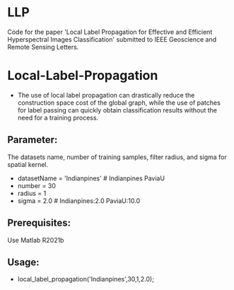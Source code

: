 # LLP
Code for the paper 'Local Label Propagation for Effective and Efficient Hyperspectral Images Classification' submitted to IEEE Geoscience and Remote Sensing Letters.


# Local-Label-Propagation
- The use of local label propagation can drastically reduce the construction space cost of the global graph, while the use of patches for label passing can quickly obtain classification results without the need for a training process.

## Parameter:
The datasets name, number of training samples, filter radius, and sigma for spatial kernel.
- datasetName = 'Indianpines'      # Indianpines  PaviaU
- number = 30
- radius = 1
- sigma = 2.0                      # Indianpines:2.0  PaviaU:10.0

## Prerequisites:
Use Matlab R2021b

## Usage:
- local_label_propagation('Indianpines',30,1,2.0);

